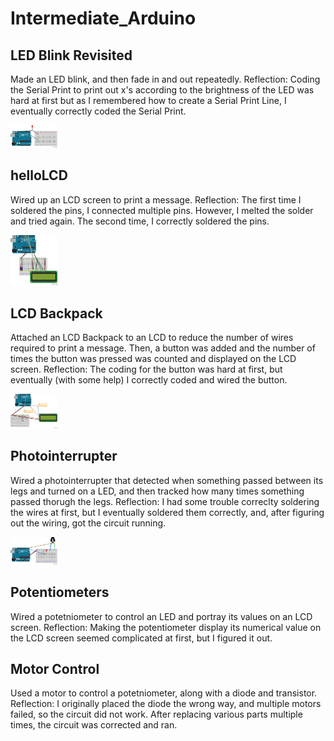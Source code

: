 # Intermediate_Arduino
## LED Blink Revisited
Made an LED blink, and then fade in and out repeatedly. Reflection: Coding the Serial Print to print out x's according to the brightness of the LED was hard at first but as I remembered how to create a Serial Print Line, I eventually correctly coded the Serial Print.

<img src="images/LED Blink Revisited fritzing_bb.png" width="75">

## helloLCD
Wired up an LCD screen to print a message. Reflection: The first time I soldered the pins, I connected multiple pins. However, I melted the solder and tried again. The second time, I correctly soldered the pins.

<img src="images/helloLCD fritzing_bb.png" width="75">

## LCD Backpack
Attached an LCD Backpack to an LCD to reduce the number of wires required to print a message. Then, a button was added and the number of times the button was pressed was counted and displayed on the LCD screen. Reflection: The coding for the button was hard at first, but eventually (with some help) I correctly coded and wired the button.

<img src="images/LCD Backpack fritzing_bb.png" width="75">

## Photointerrupter
Wired a photointerrupter that detected when something passed between its legs and turned on a LED, and then tracked how many times something passed thorugh the legs. Reflection: I had some trouble correclty soldering the wires at first, but I eventually soldered them correctly, and, after figuring out the wiring, got the circuit running.

<img src="images/Photointerrupter fritzing_bb.png" width="75">

## Potentiometers
Wired a potetniometer to control an LED and portray its values on an LCD screen. Reflection: Making the potentiometer display its numerical value on the LCD screen seemed complicated at first, but I figured it out. 
## Motor Control
Used a motor to control a potetniometer, along with a diode and transistor. Reflection: I originally placed the diode the wrong way, and multiple motors failed, so the circuit did not work. After replacing various parts multiple times, the circuit was corrected and ran.

